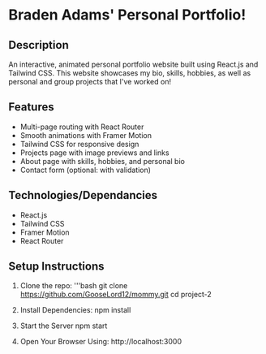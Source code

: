 # Braden Adams' Personal Portfolio!

## Description
An interactive, animated personal portfolio website built using React.js and Tailwind CSS. This website showcases my bio, skills, hobbies, as well as personal and group projects that I've worked on!

## Features
- Multi-page routing with React Router
- Smooth animations with Framer Motion
- Tailwind CSS for responsive design
- Projects page with image previews and links
- About page with skills, hobbies, and personal bio
- Contact form (optional: with validation)

## Technologies/Dependancies
- React.js
- Tailwind CSS
- Framer Motion
- React Router

## Setup Instructions
1. Clone the repo:
     '''bash
      git clone https://github.com/GooseLord12/mommy.git
      cd project-2
   
2. Install Dependencies:
     npm install

3. Start the Server
     npm start

4. Open Your Browser Using:
     http://localhost:3000
